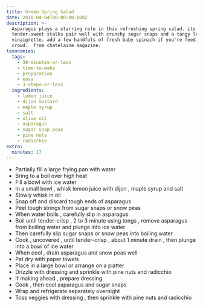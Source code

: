```yaml
---
title: Green Spring Salad
date: 2010-04-04T00:00:00.000Z
description: >-
  Asparagus plays a starring role in this refreshing spring salad. its
  tender-sweet stalks pair well with crunchy sugar snaps and a tangy lemon
  vinaigrette. add a few handfuls of fresh baby spinach if you're feeding a
  crowd.  from chatelaine magazine.
taxonomies:
  tags:
    - 30-minutes-or-less
    - time-to-make
    - preparation
    - easy
    - 3-steps-or-less
  ingredients:
    - lemon juice
    - dijon mustard
    - maple syrup
    - salt
    - olive oil
    - asparagus
    - sugar snap peas
    - pine nuts
    - radicchio
extra:
  minutes: 17
---
```

 - Partially fill a large frying pan with water
 - Bring to a boil over high heat
 - Fill a bowl with ice water
 - In a small bowl , whisk lemon juice with dijon , maple syrup and salt
 - Slowly whisk in oil
 - Snap off and discard tough ends of asparagus
 - Peel tough strings from sugar snaps or snow peas
 - When water boils , carefully slip in asparagus
 - Boil until tender-crisp , 2 to 3 minute using tongs , remove asparagus from boiling water and plunge into ice water
 - Then carefully slip sugar snaps or snow peas into boiling water
 - Cook , uncovered , until tender-crisp , about 1 minute drain , then plunge into a bowl of ice water
 - When cool , drain asparagus and snow peas well
 - Pat dry with paper towels
 - Place in a large bowl or arrange on a platter
 - Drizzle with dressing and sprinkle with pine nuts and radicchio
 - If making ahead , prepare dressing
 - Cook , then cool asparagus and sugar snaps
 - Wrap and refrigerate separately overnight
 - Toss veggies with dressing , then sprinkle with pine nuts and radicchio
